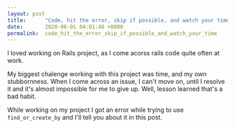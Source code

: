 ```yaml
---
layout: post
title:      "Code, hit the error, skip if possible, and watch your time"
date:       2020-06-01 04:01:48 +0000
permalink:  code_hit_the_error_skip_if_possible_and_watch_your_time
---
```



I loved working on Rails project, as I come acorss rails code quite often at work.

My biggest chalenge working with this project was time, and my own stubbornness. When I come across an issue, I can't move on, until I resolve it and it's almost impossible for me to give up. Well, lesson learned that's a bad habit.

While working on my project I got an error while trying to use `find_or_create_by` and I'll tell you about it in this post.
